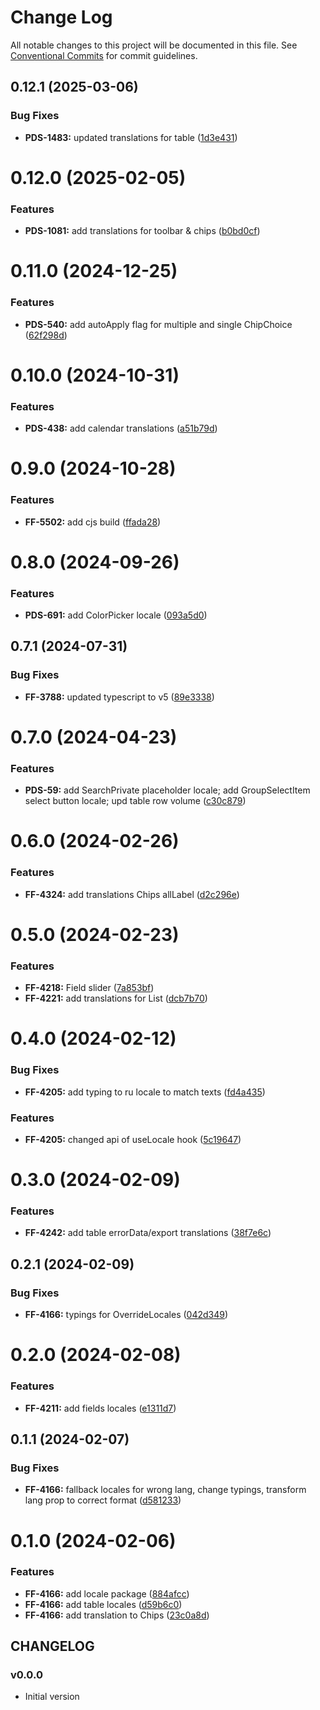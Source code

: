 # Change Log

All notable changes to this project will be documented in this file.
See [Conventional Commits](https://conventionalcommits.org) for commit guidelines.

## 0.12.1 (2025-03-06)


### Bug Fixes

* **PDS-1483:** updated translations for table ([1d3e431](https://github.com/cloud-ru-tech/snack-uikit/commit/1d3e4317b01ed70fb44dda3ae16f38792cf9f936))





# 0.12.0 (2025-02-05)


### Features

* **PDS-1081:** add translations for toolbar & chips ([b0bd0cf](https://github.com/cloud-ru-tech/snack-uikit/commit/b0bd0cf3e08c4b1607dba0e0d1e5ca00def6ec53))





# 0.11.0 (2024-12-25)


### Features

* **PDS-540:** add autoApply flag for multiple and single ChipChoice ([62f298d](https://github.com/cloud-ru-tech/snack-uikit/commit/62f298d27763f3c67b14ec1a03d3bb660b2468af))





# 0.10.0 (2024-10-31)


### Features

* **PDS-438:** add calendar translations ([a51b79d](https://github.com/cloud-ru-tech/snack-uikit/commit/a51b79d13cf041f3ded2ba99cb250f009fec1a1b))





# 0.9.0 (2024-10-28)


### Features

* **FF-5502:** add cjs build ([ffada28](https://github.com/cloud-ru-tech/snack-uikit/commit/ffada28bfdc37ea760eb1c8759342e680bdf8dd6))





# 0.8.0 (2024-09-26)


### Features

* **PDS-691:** add ColorPicker locale ([093a5d0](https://github.com/cloud-ru-tech/snack-uikit/commit/093a5d0b35c42571ae93e7b690c97cc2d02a7cca))





## 0.7.1 (2024-07-31)


### Bug Fixes

* **FF-3788:** updated typescript to v5 ([89e3338](https://github.com/cloud-ru-tech/snack-uikit/commit/89e3338a3ef4df24e4c20d9a9c8cd16e7934ba63))





# 0.7.0 (2024-04-23)


### Features

* **PDS-59:** add SearchPrivate placeholder locale; add GroupSelectItem select button locale; upd table row volume ([c30c879](https://github.com/cloud-ru-tech/snack-uikit/commit/c30c879096e4da6db8ab079673139e7886287edc))





# 0.6.0 (2024-02-26)


### Features

* **FF-4324:** add translations Chips allLabel ([d2c296e](https://github.com/cloud-ru-tech/snack-uikit/commit/d2c296e0bdcc677ea50b11ed920720ab27d83760))





# 0.5.0 (2024-02-23)


### Features

* **FF-4218:** Field slider ([7a853bf](https://github.com/cloud-ru-tech/snack-uikit/commit/7a853bf8807ae595b2a8a635d754825305c07d6a))
* **FF-4221:** add translations for List ([dcb7b70](https://github.com/cloud-ru-tech/snack-uikit/commit/dcb7b70851e274bd948a01c103e3464037d27e27))





# 0.4.0 (2024-02-12)


### Bug Fixes

* **FF-4205:** add typing to ru locale to match texts ([fd4a435](https://github.com/cloud-ru-tech/snack-uikit/commit/fd4a43532bb8a349d8e1f765285491ae65c00882))


### Features

* **FF-4205:** changed api of useLocale hook ([5c19647](https://github.com/cloud-ru-tech/snack-uikit/commit/5c19647f21d072e92c48c4b9588ed9df86c0ae86))





# 0.3.0 (2024-02-09)


### Features

* **FF-4242:** add table errorData/export translations ([38f7e6c](https://github.com/cloud-ru-tech/snack-uikit/commit/38f7e6c8e94a366396e7632f98f4f0cf6e1e147f))





## 0.2.1 (2024-02-09)


### Bug Fixes

* **FF-4166:** typings for OverrideLocales ([042d349](https://github.com/cloud-ru-tech/snack-uikit/commit/042d3499d24e291cc6b2bd06d69971c105c73d51))





# 0.2.0 (2024-02-08)


### Features

* **FF-4211:** add fields locales ([e1311d7](https://github.com/cloud-ru-tech/snack-uikit/commit/e1311d783215016d105f290362ca779f8e5c777f))





## 0.1.1 (2024-02-07)


### Bug Fixes

* **FF-4166:** fallback locales for wrong lang, change typings, transform lang prop to correct format ([d581233](https://github.com/cloud-ru-tech/snack-uikit/commit/d581233bf551e7582f78b412187bd8cabcb72adb))





# 0.1.0 (2024-02-06)


### Features

* **FF-4166:** add locale package ([884afcc](https://github.com/cloud-ru-tech/snack-uikit/commit/884afcc3d9179d3d27941c414288b5987ee2c313))
* **FF-4166:** add table locales ([d59b6c0](https://github.com/cloud-ru-tech/snack-uikit/commit/d59b6c08ef6811ad65fa0718266025afc62b4434))
* **FF-4166:** add translation to Chips ([23c0a8d](https://github.com/cloud-ru-tech/snack-uikit/commit/23c0a8d720809d6812530fc438db3d9282b4698f))





## CHANGELOG

### v0.0.0

- Initial version
